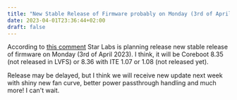 ```yaml
---
title: "New Stable Release of Firmware probably on Monday (3rd of April)"
date: 2023-04-01T23:36:44+02:00
draft: false
---
```


According to [this comment](https://github.com/StarLabsLtd/firmware/issues/96#issuecomment-1493043643) Star Labs is planning release new stable release of firmware on Monday (3rd of April 2023). I think, it will be Coreboot 8.35 (not released in LVFS) or 8.36 with ITE 1.07 or 1.08 (not released yet).

Release may be delayed, but I think we will receive new update next week with shiny new fan curve, better power passthrough handling and much more! I can't wait. 